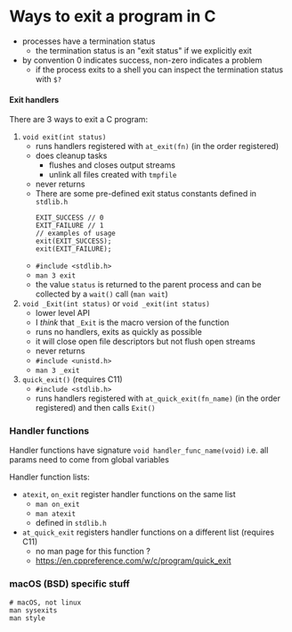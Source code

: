 # Ways to exit a program in C

* processes have a termination status
    * the termination status is an "exit status" if we explicitly exit
* by convention 0 indicates success, non-zero indicates a problem
    * if the process exits to a shell you can inspect the termination status with `$?`

#### Exit handlers

There are 3 ways to exit a C program:

1. `void exit(int status)`
    * runs handlers registered with `at_exit(fn)` (in the order registered)
    * does cleanup tasks
        * flushes and closes output streams
        * unlink all files created with `tmpfile`
    * never returns
    * There are some pre-defined exit status constants defined in `stdlib.h`
        ```
        EXIT_SUCCESS // 0
        EXIT_FAILURE // 1
        // examples of usage
        exit(EXIT_SUCCESS);
        exit(EXIT_FAILURE);
        ```
    * `#include <stdlib.h>`
    * `man 3 exit`
    * the value `status` is returned to the parent process and can be collected by a `wait()` call (`man wait`)
1. `void _Exit(int status)` or `void _exit(int status)`
    * lower level API
    * I _think_ that `_Exit` is the macro version of the function
    * runs no handlers, exits as quickly as possible
    * it will close open file descriptors but not flush open streams
    * never returns
    * `#include <unistd.h>`
    * `man 3 _exit`
1. `quick_exit()` (requires C11)
    * `#include <stdlib.h>`
    * runs handlers registered with `at_quick_exit(fn_name)` (in the order registered) and then calls `Exit()`

### Handler functions

Handler functions have signature `void handler_func_name(void)` i.e. all params need to come from global variables

Handler function lists:

* `atexit`, `on_exit` register handler functions on the same list
    * `man on_exit`
    * `man atexit`
    * defined in `stdlib.h`
* `at_quick_exit` registers handler functions on a different list (requires C11)
    * no man page for this function ?
    * https://en.cppreference.com/w/c/program/quick_exit

### macOS (BSD) specific stuff

```
# macOS, not linux
man sysexits
man style
```
